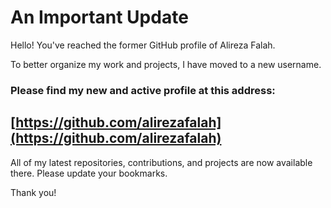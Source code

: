 # An Important Update

Hello! You've reached the former GitHub profile of Alireza Falah.

To better organize my work and projects, I have moved to a new username.

### **Please find my new and active profile at this address:**

## **[https://github.com/alirezafalah](https://github.com/alirezafalah)**

All of my latest repositories, contributions, and projects are now available there. Please update your bookmarks.

Thank you!
